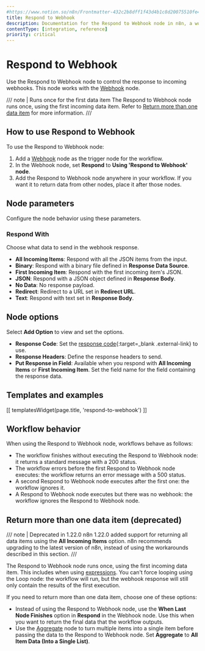 ```yaml
---
#https://www.notion.so/n8n/Frontmatter-432c2b8dff1f43d4b1c8d20075510fe4
title: Respond to Webhook
description: Documentation for the Respond to Webhook node in n8n, a workflow automation platform. Includes guidance on usage, and links to examples.
contentType: [integration, reference]
priority: critical
---
```


# Respond to Webhook

Use the Respond to Webhook node to control the response to incoming webhooks. This node works with the [Webhook](/integrations/builtin/core-nodes/n8n-nodes-base.webhook/index.md) node.

/// note | Runs once for the first data item
The Respond to Webhook node runs once, using the first incoming data item. Refer to [Return more than one data item](#return-more-than-one-data-item-deprecated) for more information.
///

## How to use Respond to Webhook

To use the Respond to Webhook node:

1. Add a [Webhook](/integrations/builtin/core-nodes/n8n-nodes-base.webhook/index.md) node as the trigger node for the workflow.
1. In the Webhook node, set **Respond** to **Using 'Respond to Webhook' node**.
1. Add the Respond to Webhook node anywhere in your workflow. If you want it to return data from other nodes, place it after those nodes.

## Node parameters

Configure the node behavior using these parameters.

### Respond With

Choose what data to send in the webhook response.

- **All Incoming Items**: Respond with all the JSON items from the input.
- **Binary**: Respond with a binary file defined in **Response Data Source**.
- **First Incoming Item**: Respond with the first incoming item's JSON.
- **JSON**: Respond with a JSON object defined in **Response Body**.
- **No Data**: No response payload.
- **Redirect**: Redirect to a URL set in **Redirect URL**.
- **Text**: Respond with text set in **Response Body**.

## Node options

Select **Add Option** to view and set the options.

- **Response Code**: Set the [response code](https://developer.mozilla.org/en-US/docs/Web/HTTP/Status){:target=_blank .external-link} to use.
- **Response Headers**: Define the response headers to send.
- **Put Response in Field**: Available when you respond with **All Incoming Items** or **First Incoming Item**. Set the field name for the field containing the response data.

## Templates and examples

<!-- see https://www.notion.so/n8n/Pull-in-templates-for-the-integrations-pages-37c716837b804d30a33b47475f6e3780 -->
[[ templatesWidget(page.title, 'respond-to-webhook') ]]

## Workflow behavior

When using the Respond to Webhook node, workflows behave as follows:

- The workflow finishes without executing the Respond to Webhook node: it returns a standard message with a 200 status.
- The workflow errors before the first Respond to Webhook node executes: the workflow returns an error message with a 500 status.
- A second Respond to Webhook node executes after the first one: the workflow ignores it.
- A Respond to Webhook node executes but there was no webhook: the workflow ignores the Respond to Webhook node.

## Return more than one data item (deprecated)

/// note | Deprecated in 1.22.0
n8n 1.22.0 added support for returning all data items using the **All Incoming Items** option. n8n recommends upgrading to the latest version of n8n, instead of using the workarounds described in this section.
///

The Respond to Webhook node runs once, using the first incoming data item. This includes when using [expressions](/code/expressions.md). You can't force looping using the Loop node: the workflow will run, but the webhook response will still only contain the results of the first execution. 

If you need to return more than one data item, choose one of these options:

- Instead of using the Respond to Webhook node, use the **When Last Node Finishes** option in **Respond** in the Webhook node. Use this when you want to return the final data that the workflow outputs.
- Use the [Aggregate](/integrations/builtin/core-nodes/n8n-nodes-base.aggregate.md) node to turn multiple items into a single item before passing the data to the Respond to Webhook node. Set **Aggregate** to **All Item Data (Into a Single List)**.

